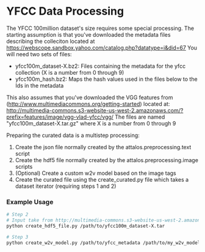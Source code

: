 # YFCC Data Processing

The YFCC 100million dataset's size requires some special processing. The starting assumption is that you've downloaded the metadata files describing the colleciton located at https://webscope.sandbox.yahoo.com/catalog.php?datatype=i&did=67
You will need two sets of files:
*  yfcc100m_dataset-X.bz2: Files containing the metadata for the yfcc collection (X is a number from 0 through 9)
*  yfcc100m_hash.bz2: Maps the hash values used in the files below to the Ids in the metadata

This also assumes that you've downloaded the VGG features from (http://www.multimediacommons.org/getting-started) located at: http://multimedia-commons.s3-website-us-west-2.amazonaws.com/?prefix=features/image/vgg-vlad-yfcc/vgg/
The files are named "yfcc100m_dataset-X.tar.gz" where X is a number from 0 through 9


Preparing the curated data is a multistep processing:
1. Create the json file normally created by the attalos.preprocessing.text script
2. Create the hdf5 file normally created by the attalos.preprocessing.image scripts
3. (Optional) Create a custom w2v model based on the image tags
4. Create the curated file using the create_curated.py file which takes a dataset iterator (requiring steps 1 and 2)

### Example Usage
```bash
# Step 2
# Input take from http://multimedia-commons.s3-website-us-west-2.amazonaws.com/?prefix=features/image/vgg-vlad-yfcc/vgg/
python create_hdf5_file.py /path/to/yfcc100m_dataset-X.tar

# Step 3
python create_w2v_model.py /path/to/yfcc_metadata /path/to/my_w2v_model.gz
```
